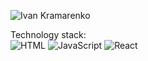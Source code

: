 ![Ivan Kramarenko](https://user-images.githubusercontent.com/81351460/194733640-cce32534-9a5a-45e8-a6b0-55c3079274ea.png)

Technology stack:<br/>
![HTML](https://img.shields.io/badge/-HTML5-FFE36F?logo=html5&logoColor=E34F26&style=flat)
![JavaScript](https://img.shields.io/badge/-JavaScript-%23F7DF1E?logo=JavaScript&logoColor=black&style=flat)
![React](https://img.shields.io/badge/-ReactJs-61DAFB?logo=react&logoColor=white&style=flat)
